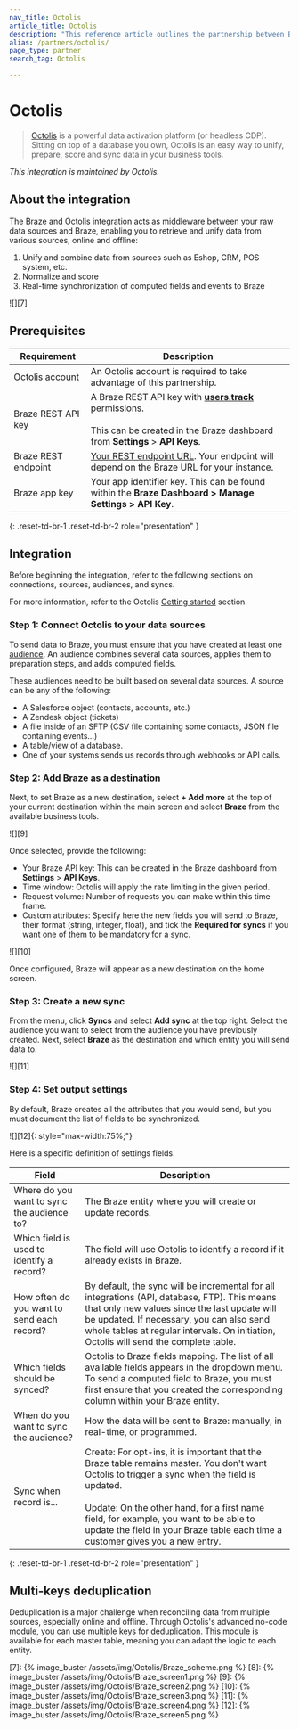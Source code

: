 ```yaml
---
nav_title: Octolis
article_title: Octolis
description: "This reference article outlines the partnership between Braze and Octolis, a data activation platform, that allows you to integrate your data into Braze."
alias: /partners/octolis/
page_type: partner
search_tag: Octolis

---
```


# Octolis

> [Octolis][0] is a powerful data activation platform (or headless CDP). Sitting on top of a database you own, Octolis is an easy way to unify, prepare, score and sync data in your business tools.

_This integration is maintained by Octolis._

## About the integration

The Braze and Octolis integration acts as middleware between your raw data sources and Braze, enabling you to retrieve and unify data from various sources, online and offline:
1. Unify and combine data from sources such as Eshop, CRM, POS system, etc.
2. Normalize and score
3. Real-time synchronization of computed fields and events to Braze

![][7]

## Prerequisites

| Requirement | Description |
| ----------- | ----------- |
| Octolis account | An Octolis account is required to take advantage of this partnership. |
| Braze REST API key | A Braze REST API key with [**users.track**][1] permissions. <br><br> This can be created in the Braze dashboard from **Settings** > **API Keys**. |
| Braze REST endpoint | [Your REST endpoint URL][2]. Your endpoint will depend on the Braze URL for your instance. |
| Braze app key | Your app identifier key. This can be found within the **Braze Dashboard > Manage Settings > API Key**. |
{: .reset-td-br-1 .reset-td-br-2 role="presentation" }

## Integration

Before beginning the integration, refer to the following sections on connections, sources, audiences, and syncs.

For more information, refer to the Octolis [Getting started][4] section.

### Step 1: Connect Octolis to your data sources

To send data to Braze, you must ensure that you have created at least one [audience][5]. An audience combines several data sources, applies them to preparation steps, and adds computed fields.

These audiences need to be built based on several data sources. A source can be any of the following:
- A Salesforce object (contacts, accounts, etc.)
- A Zendesk object (tickets)
- A file inside of an SFTP (CSV file containing some contacts, JSON file containing events...)
- A table/view of a database.
- One of your systems sends us records through webhooks or API calls.

### Step 2: Add Braze as a destination

Next, to set Braze as a new destination, select **+ Add more** at the top of your current destination within the main screen and select **Braze** from the available business tools.

![][9]

Once selected, provide the following:

- Your Braze API key: This can be created in the Braze dashboard from **Settings** > **API Keys**.
- Time window: Octolis will apply the rate limiting in the given period.
- Request volume: Number of requests you can make within this time frame.
- Custom attributes: Specify here the new fields you will send to Braze, their format (string, integer, float), and tick the **Required for syncs** if you want one of them to be mandatory for a sync.

![][10]

Once configured, Braze will appear as a new destination on the home screen.

### Step 3: Create a new sync

From the menu, click **Syncs** and select **Add sync** at the top right. Select the audience you want to select from the audience you have previously created.
Next, select **Braze** as the destination and which entity you will send data to.

![][11]

### Step 4: Set output settings

By default, Braze creates all the attributes that you would send, but you must document the list of fields to be synchronized.

![][12]{: style="max-width:75%;"}

Here is a specific definition of settings fields.

| Field | Description |
| --- | --- |
| Where do you want to sync the audience to? | The Braze entity where you will create or update records. |
| Which field is used to identify a record? | The field will use Octolis to identify a record if it already exists in Braze. |
| How often do you want to send each record? | By default, the sync will be incremental for all integrations (API, database, FTP). This means that only new values since the last update will be updated. If necessary, you can also send whole tables at regular intervals. On initiation, Octolis will send the complete table. |
| Which fields should be synced? | Octolis to Braze fields mapping. The list of all available fields appears in the dropdown menu. To send a computed field to Braze, you must first ensure that you created the corresponding column within your Braze entity. |
| When do you want to sync the audience? | How the data will be sent to Braze: manually, in real-time, or programmed.  |
| Sync when record is... | Create: For opt-ins, it is important that the Braze table remains master. You don't want Octolis to trigger a sync when the field is updated.<br><br>Update: On the other hand, for a first name field, for example, you want to be able to update the field in your Braze table each time a customer gives you a new entry. |
{: .reset-td-br-1 .reset-td-br-2 role="presentation" }

## Multi-keys deduplication

Deduplication is a major challenge when reconciling data from multiple sources, especially online and offline. Through Octolis's advanced no-code module, you can use multiple keys for [deduplication][3]. This module is available for each master table, meaning you can adapt the logic to each entity.


[0]: http://octolis.com
[1]: {{site.baseurl}}/api/endpoints/user_data/post_user_track/
[2]: {{site.baseurl}}/developer_guide/rest_api/basics/#endpoints
[3]: https://help.octolis.com/resources/faq/what-is-deduplication-and-how-does-it-work
[4]: https://help.octolis.com/
[5]: https://help.octolis.com/audiences/create-a-no-code-audience
[6]: {{site.baseurl}}/api/api_limits/
[7]: {% image_buster /assets/img/Octolis/Braze_scheme.png %}
[8]: {% image_buster /assets/img/Octolis/Braze_screen1.png %}
[9]: {% image_buster /assets/img/Octolis/Braze_screen2.png %}
[10]: {% image_buster /assets/img/Octolis/Braze_screen3.png %}
[11]: {% image_buster /assets/img/Octolis/Braze_screen4.png %}
[12]: {% image_buster /assets/img/Octolis/Braze_screen5.png %}
